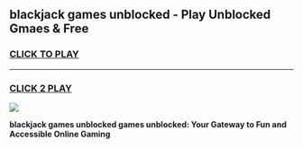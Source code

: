 
## blackjack games unblocked - Play Unblocked Gmaes & Free
<h3>
<a href="https://premium.freeplayer.one?title=blackjack_games_unblocked&ref=19F">CLICK TO PLAY</a></h3>
<hr>

<h3>
<a href="https://premium.freeplayer.one?title=blackjack_games_unblocked&ref=19F">CLICK 2 PLAY</a>
  
</h3>

<a href="https://premium.freeplayer.one?title=blackjack_games_unblocked&ref=19F/"><img src="https://clearcache.store/games.png"></a>


**blackjack games unblocked games unblocked: Your Gateway to Fun and Accessible Online Gaming**
